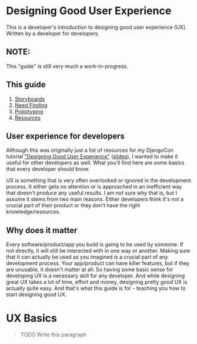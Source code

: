 # Designing Good User Experience

This is a developer's introduction to designing good user experience (UX). Written by a developer for developers.

## NOTE:

This "guide" is still very much a work-in-progress.

## This guide

1. [Storyboards](./Storyboards.md)
2. [Need Finding](./Need%20Finding.md)
3. [Prototyping](./Prototyping.md)
4. [Resources](./Resources.md)

## User experience for developers

Although this was originally just a list of resources for my DjangoCon tutorial ["Designing Good User Experience"](https://2016.djangocon.us/schedule/presentation/56/) ([slides](https://speakerdeck.com/zanderle/designing-good-user-experience)), I wanted to make it useful for other developers as well. What you'll find here are some basics that every developer should know.

UX is something that is very often overlooked or ignored in the development process. It either gets no attention or is approached in an inefficient way that doesn't produce any useful results. I am not sure why that is, but I assume it stems from two main reasons. Either developers think it's not a crucial part of their product or they don't have the right knowledge/resources.

## Why does it matter

Every software/product/app you build is going to be used by someone. If not directly, it will still be interected with in one way or another. Making sure that it can actually be used as you imagined is a crucial part of any development process. Your app/product can have killer features, but if they are unusable, it doesn't matter at all.
So having some basic sense for developing UX is a necessary skill for any developer. And while designing great UX takes a lot of time, effort and money, designing pretty good UX is actually quite easy. And that's what this guide is for - teaching you how to start designing good UX.

# UX Basics

> TODO Write this paragraph
